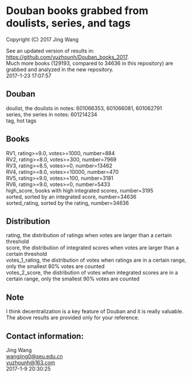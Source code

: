 # Douban books grabbed from doulists, series, and tags
Copyright (C) 2017 Jing Wang

See an updated version of results in: https://github.com/yuzhounh/Douban_books_2017.  
Much more books (129193, compared to 34636 in this repository) are grabbed and analyzed in the new repository.  
2017-1-23 17:07:57

## Douban
doulist, the doulists in notes: 601066353, 601066081, 601062791  
series, the series in notes: 601214234  
tag, hot tags  

## Books
RV1, rating>=9.0, votes>=1000,  number=884  
RV2, rating>=8.0, votes>=300,   number=7969  
RV3, rating>=8.5, votes>=0,     number=13462  
RV4, rating>=8.0, votes>=10000, number=470  
RV5, rating>=9.0, votes>=100,   number=3181  
RV6, rating>=9.0, votes>=0,     number=5433  
high_score, books with high integrated scores, number=3195  
sorted, sorted by an integrated score, number=34636  
sorted_rating, sorted by the rating, number=34636  

## Distribution
rating, the distribution of ratings when votes are larger than a certain threshold  
score, the distribution of integrated scores when votes are larger than a certain threshold  
votes_1_rating, the distribution of votes when ratings are in a certain range, only the smallest 80% votes are counted  
votes_2_score, the distribution of votes when integrated scores are in a certain range, only the smallest 90% votes are counted  

## Note
I think decentralization is a key feature of Douban and it is really valuable. The above results are provided only for your reference.   

## Contact information:
Jing Wang  
wangjing0@seu.edu.cn  
yuzhounh@163.com  
2017-1-9 20:30:25  
